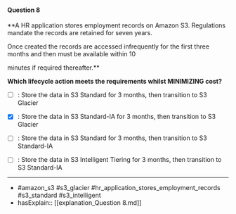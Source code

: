 #### Question  8

**A HR application stores employment records on Amazon S3. Regulations mandate the records are retained for seven years.

Once created the records are accessed infrequently for the first three months and then must be available within 10

minutes if required thereafter.**

**Which lifecycle action meets the requirements whilst MINIMIZING cost?**

- [ ] :  Store the data in S3 Standard for 3 months, then transition to S3 Glacier

- [x] :  Store the data in S3 Standard-IA for 3 months, then transition to S3 Glacier

- [ ] :  Store the data in S3 Standard for 3 months, then transition to S3 Standard-IA

- [ ] :  Store the data in S3 Intelligent Tiering for 3 months, then transition to S3 Standard-IA

----

- #amazon_s3 #s3_glacier #hr_application_stores_employment_records #s3_standard #s3_intelligent
- hasExplain:: [[explanation_Question  8.md]]
